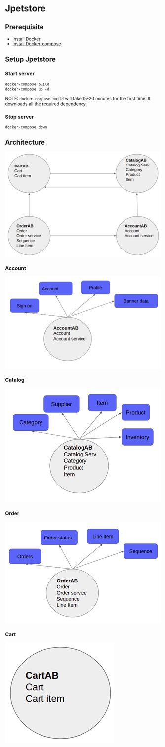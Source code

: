 # Jpetstore

## Prerequisite
- [Install Docker](https://docs.docker.com/engine/install/#server)
- [Install Docker-compose](https://docs.docker.com/compose/install/#install-compose)

## Setup Jpetstore
### Start server
    docker-compose build
    docker-compose up -d
NOTE: ``docker-compose build`` will take 15-20 minutes for the first time. It downloads all the required dependency.
### Stop server
    docker-compose down

## Architecture
![architecture](/images/architect.png)
### Account
![architecture](/images/account.png)
### Catalog
![architecture](/images/catalog.png)
### Order
![architecture](/images/order.png)
### Cart
![architecture](/images/cart.png)